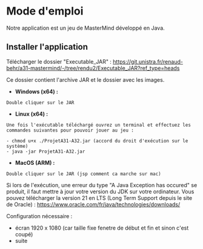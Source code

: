 # Mode d'emploi

Notre application est un jeu de MasterMind développé en Java.

## Installer l'application

Télécharger le dossier "Executable_JAR" : https://git.unistra.fr/renaud-behr/a31-mastermind/-/tree/rendu2/Executable_JAR?ref_type=heads

Ce dossier contient l'archive JAR et le dossier avec les images.

- **Windows (x64) :** 
```|
Double cliquer sur le JAR
```

- **Linux (x64) :**
```|
Une fois l'exécutable téléchargé ouvrez un terminal et effectuez les commandes suivantes pour pouvoir jouer au jeu :

- chmod u+x ./ProjetA31-A32.jar (accord du droit d'exécution sur le système)
- java -jar ProjetA31-A32.jar
```
- **MacOS (ARM) :**
```|
Double cliquer sur le JAR (jsp comment ca marche sur mac)
```
Si lors de l'exécution, une erreur du type "A Java Exception has occured" se produit, il faut mettre à jour votre version du JDK sur votre ordinateur.
Vous pouvez télécharger la version 21 en LTS (Long Term Support depuis le site de Oracle) : https://www.oracle.com/fr/java/technologies/downloads/

Configuration nécessaire :
- écran 1920 x 1080 (car taille fixe fenetre de début et fin et sinon c'est coupé)
- suite